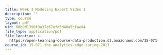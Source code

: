 ```yaml
---
title: Week 3 Modeling Expert Video 1
description: ''
type: course
layout: pdf
uid: 68b9d1390f0a37e67efa5d40a5cfae84
file_type: application/pdf
file_location: >-
  https://open-learning-course-data-production.s3.amazonaws.com/15-071-the-analytics-edge-spring-2017/68b9d1390f0a37e67efa5d40a5cfae84_MIT15_071S17_Unit3_ModelingExpert.pdf
course_id: 15-071-the-analytics-edge-spring-2017
---
```

